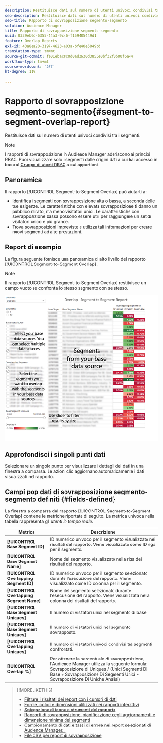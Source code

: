 ```yaml
---
description: Restituisce dati sul numero di utenti univoci condivisi tra i segmenti.
seo-description: Restituisce dati sul numero di utenti univoci condivisi tra i segmenti.
seo-title: Rapporto di sovrapposizione segmento-segmento
solution: Audience Manager
title: Rapporto di sovrapposizione segmento-segmento
uuid: 0339eb6c-6355-44a3-9c46-f159485449d1
feature: Overlap Reports
exl-id: 43a8ea20-3197-4623-a03a-bfe40e5049cd
translation-type: tm+mt
source-git-commit: fe01ebac8c0d0ad3630d3853e0bf32f0b00f6a44
workflow-type: tm+mt
source-wordcount: '377'
ht-degree: 11%

---
```


# Rapporto di sovrapposizione segmento-segmento{#segment-to-segment-overlap-report}

Restituisce dati sul numero di utenti univoci condivisi tra i segmenti.

>[!NOTE]
>
>I rapporti di sovrapposizione in Audience Manager aderiscono ai principi RBAC. Puoi visualizzare solo i segmenti dalle origini dati a cui hai accesso in base al [Gruppo di utenti RBAC](/help/using/features/administration/administration-overview.md) a cui appartieni.

<!-- 

c_segment_segment_overlap.xml

 -->

## Panoramica

Il rapporto [!UICONTROL Segment-to-Segment Overlap] può aiutarti a:

* Identifica i segmenti con sovrapposizione alta o bassa, a seconda delle tue esigenze. Le caratteristiche con elevata sovrapposizione ti danno un pubblico mirato, ma meno visitatori unici. Le caratteristiche con sovrapposizione bassa possono essere utili per raggiungere un set di visitatori unico e più grande.
* Trova sovrapposizioni impreviste e utilizza tali informazioni per creare nuovi segmenti ad alte prestazioni.

## Report di esempio

La figura seguente fornisce una panoramica di alto livello del rapporto [!UICONTROL Segment-to-Segment Overlap] .

>[!NOTE]
>
>Il rapporto [!UICONTROL Segment-to-Segment Overlap] restituisce un campo vuoto se confronta lo stesso segmento con se stesso.

![](assets/segment-to-segment-overlap.png)

## Approfondisci i singoli punti dati

Selezionare un singolo punto per visualizzare i dettagli dei dati in una finestra a comparsa. Le azioni clic aggiornano automaticamente i dati visualizzati nel rapporto.

## Campi pop dati di sovrapposizione segmento-segmento definiti {#fields-defined}

<!-- 

r_s2s_data_pop.xml

 -->

La finestra a comparsa del rapporto [!UICONTROL Segment-to-Segment Overlap] contiene le metriche riportate di seguito. La metrica univoca nella tabella rappresenta gli *utenti in tempo reale*.

| Metrica | Descrizione |
|---|---|
| **[!UICONTROL Base Segment ID]** | ID numerico univoco per il segmento visualizzato nei risultati del rapporto. Viene visualizzato come ID riga per il segmento. |
| **[!UICONTROL Base Segment Name]** | Nome del segmento visualizzato nella riga dei risultati del rapporto. |
| **[!UICONTROL Overlapping Segment ID]** | ID numerico univoco per il segmento selezionato durante l’esecuzione del rapporto. Viene visualizzato come ID colonna per il segmento. |
| **[!UICONTROL Overlapping Segment Name]** | Nome del segmento selezionato durante l’esecuzione del rapporto. Viene visualizzata nella colonna dei risultati del rapporto. |
| **[!UICONTROL Base Segment Uniques]** | Il numero di visitatori unici nel segmento di base. |
| **[!UICONTROL Base Segment Uniques]** | Il numero di visitatori unici nel segmento sovrapposto. |
| **[!UICONTROL Overlapping Uniques]** | Il numero di visitatori univoci condivisi tra segmenti confrontati. |
| **[!UICONTROL Overlap %]** | Per ottenere la percentuale di sovrapposizione, l&#39;Audience Manager utilizza la seguente formula: Sovrapposizione di Uniques / (Unici Segmenti Di Base + Sovrapposizione Di Segmenti Unici - Sovrapposizione Di Uniche Analisi) |



>[!MORELIKETHIS]
>
>* [Filtrare i risultati dei report con i cursori di dati](../../reporting/dynamic-reports/data-sliders.md)
>* [Forme, colori e dimensioni utilizzati nei rapporti interattivi](../../reporting/dynamic-reports/interactive-report-technology.md#shapes-colors-sizes)
>* [Spiegazione di icone e strumenti del rapporto](../../reporting/dynamic-reports/interactive-report-technology.md#icons-tools-explained)
>* [Rapporti di sovrapposizione: pianificazione degli aggiornamenti e dimensione minima dei segmenti](../../reporting/dynamic-reports/overlap-minimum-segment-size.md)
>* [Campionamento di dati e tassi di errore nei report selezionati di Audience Manager...](../../reporting/report-sampling.md)
>* [File CSV per report di sovrapposizione](../../reporting/dynamic-reports/overlap-csv-files.md)

